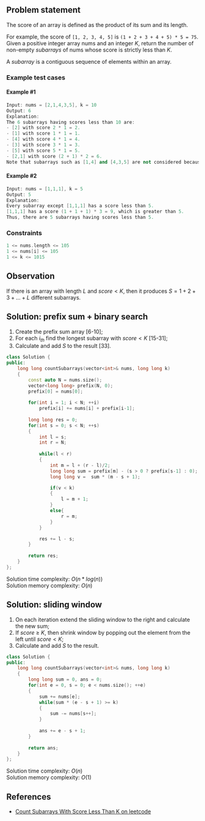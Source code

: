 ## Problem statement

The score of an array is defined as the product of its sum and its length.

For example, the score of ```[1, 2, 3, 4, 5]``` is ```(1 + 2 + 3 + 4 + 5) * 5 = 75```.</br>
Given a positive integer array nums and an integer $K$, return the number of non-empty $subarrays$ of nums whose score is strictly less than $K$.

A $subarray$ is a contiguous sequence of elements within an array.

### Example test cases

#### Example #1
```cpp
Input: nums = [2,1,4,3,5], k = 10
Output: 6
Explanation:
The 6 subarrays having scores less than 10 are:
- [2] with score 2 * 1 = 2.
- [1] with score 1 * 1 = 1.
- [4] with score 4 * 1 = 4.
- [3] with score 3 * 1 = 3. 
- [5] with score 5 * 1 = 5.
- [2,1] with score (2 + 1) * 2 = 6.
Note that subarrays such as [1,4] and [4,3,5] are not considered because their scores are 10 and 36 respectively, while we need scores strictly less than 10.

```

#### Example #2
```cpp
Input: nums = [1,1,1], k = 5
Output: 5
Explanation:
Every subarray except [1,1,1] has a score less than 5.
[1,1,1] has a score (1 + 1 + 1) * 3 = 9, which is greater than 5.
Thus, there are 5 subarrays having scores less than 5.
```

### Constraints
```cpp
1 <= nums.length <= 105
1 <= nums[i] <= 105
1 <= k <= 1015
```

## Observation
If there is an array with length $L$ and $score < K$, then it produces $S = 1 + 2 + 3 + ... + L$ different subarrays.

## Solution: prefix sum + binary search
1. Create the prefix sum array [6-10];
2. For each $i_{th}$ find the longest subarray with $score < K$ [15-31];
3. Calculate and add $S$ to the result [33].

```cpp linenums="1"
class Solution {
public:
    long long countSubarrays(vector<int>& nums, long long k) 
    {
        const auto N = nums.size();
        vector<long long> prefix(N, 0);
        prefix[0] = nums[0];
        
        for(int i = 1; i < N; ++i)
            prefix[i] += nums[i] + prefix[i-1];
        
        long long res = 0;
        for(int s = 0; s < N; ++s)
        {
            int l = s;
            int r = N;
            
            while(l < r)
            {
                int m = l + (r - l)/2;
                long long sum = prefix[m] - (s > 0 ? prefix[s-1] : 0);
                long long v =  sum * (m - s + 1);

                if(v < k)
                {
                    l = m + 1;
                }
                else{
                    r = m;
                }
            }

            res += l - s;
        }
        
        return res;
    }
};
```

Solution time complexity: $O(n*log(n))$<br>
Solution memory complexity: $O(n)$

## Solution: sliding window
1. On each iteration extend the sliding window to the right and calculate the new sum;
2. If $score$ $\geqslant$ $K$, then shrink window by popping out the element from the left until $score < K$;
3. Calculate and add $S$ to the result.

```cpp linenums="1"
class Solution {
public:
    long long countSubarrays(vector<int>& nums, long long k) 
    {
        long long sum = 0, ans = 0;
        for(int e = 0, s = 0; e < nums.size(); ++e)
        {           
            sum += nums[e];
            while(sum * (e - s + 1) >= k)
            {
                sum -= nums[s++];
            }
            
            ans += e - s + 1;
        }
        
        return ans;
    }
};
```
Solution time complexity: $O(n)$<br>
Solution memory complexity: $O(1)$

## References
* [Count Subarrays With Score Less Than K on leetcode](https://leetcode.com/problems/count-subarrays-with-score-less-than-k/)